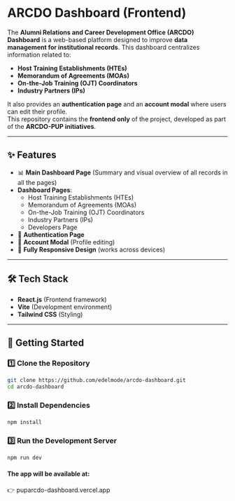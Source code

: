# ARCDO Dashboard (Frontend)

The **Alumni Relations and Career Development Office (ARCDO) Dashboard** is a web-based platform designed to improve **data management for institutional records**. This dashboard centralizes information related to:

- **Host Training Establishments (HTEs)**
- **Memorandum of Agreements (MOAs)**
- **On-the-Job Training (OJT) Coordinators**
- **Industry Partners (IPs)**

It also provides an **authentication page** and an **account modal** where users can edit their profile.  
This repository contains the **frontend only** of the project, developed as part of the **ARCDO-PUP initiatives**.  

---

## ✨ Features
- 📊 **Main Dashboard Page** (Summary and visual overview of all records in all the pages)
- **Dashboard Pages**:  
  - Host Training Establishments (HTEs)  
  - Memorandum of Agreements (MOAs)  
  - On-the-Job Training (OJT) Coordinators  
  - Industry Partners (IPs)  
  - Developers Page  
- 🔐 **Authentication Page**  
- 👤 **Account Modal** (Profile editing)  
- 📱 **Fully Responsive Design** (works across devices)

---

## 🛠️ Tech Stack
- **React.js** (Frontend framework)  
- **Vite** (Development environment)  
- **Tailwind CSS** (Styling)  

---

## 🚀 Getting Started

### 1️⃣ Clone the Repository
```bash
git clone https://github.com/edelmode/arcdo-dashboard.git
cd arcdo-dashboard
```
### 2️⃣ Install Dependencies
```bash
npm install
```

### 3️⃣ Run the Development Server
```bash
npm run dev
```

#### The app will be available at:
👉 puparcdo-dashboard.vercel.app
